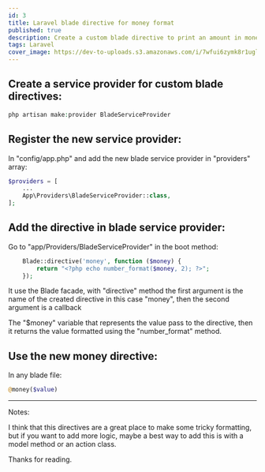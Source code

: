 ```yaml
---
id: 3
title: Laravel blade directive for money format
published: true
description: Create a custom blade directive to print an amount in money format easy.
tags: Laravel
cover_image: https://dev-to-uploads.s3.amazonaws.com/i/7wfui6zymk8r1uglcva2.png
---
```


## Create a service provider for custom blade directives:

```php
php artisan make:provider BladeServiceProvider
```

## Register the new service provider:

In "config/app.php" and add the new blade service provider in "providers" array:

```php
$providers = [
    ...
    App\Providers\BladeServiceProvider::class,
];
```

## Add the directive in blade service provider:

Go to "app/Providers/BladeServiceProvider" in the boot method:

```php
    Blade::directive('money', function ($money) {
        return "<?php echo number_format($money, 2); ?>";
    });
```

It use the Blade facade, with "directive" method the first argument is the name of the created directive in this case "money", then the second argument is a callback

The "$money" variable that represents the value pass to the directive, then it returns the value formatted using the "number_format" method.

## Use the new money directive:

In any blade file:

```php
@money($value)
```

---
Notes:

I think that this directives are a great place to make some tricky formatting, but if you want to add more logic, maybe a best way to add this is with a model method or an action class.


Thanks for reading.

